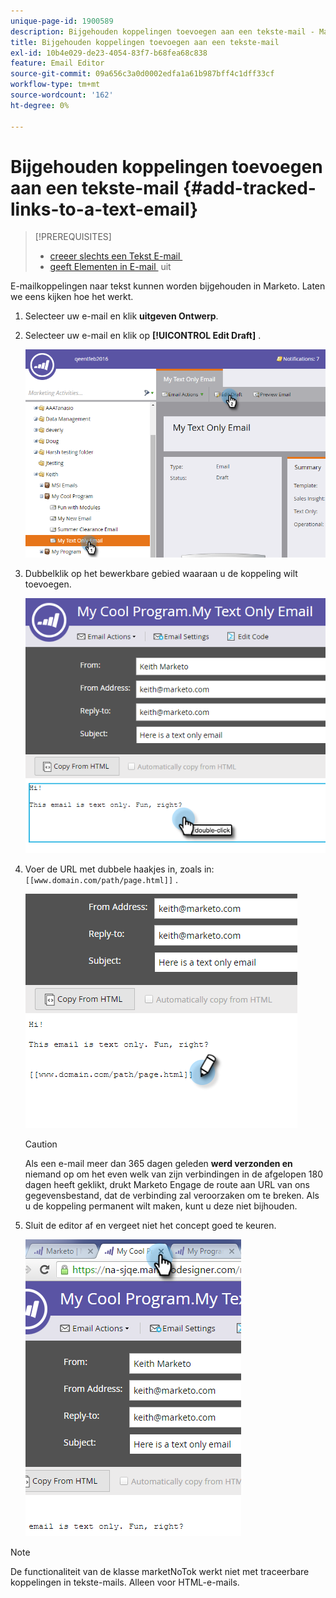 ```yaml
---
unique-page-id: 1900589
description: Bijgehouden koppelingen toevoegen aan een tekste-mail - Marketo Docs - Productdocumentatie
title: Bijgehouden koppelingen toevoegen aan een tekste-mail
exl-id: 10b4e029-de23-4054-83f7-b68fea68c838
feature: Email Editor
source-git-commit: 09a656c3a0d0002edfa1a61b987bff4c1dff33cf
workflow-type: tm+mt
source-wordcount: '162'
ht-degree: 0%

---
```


# Bijgehouden koppelingen toevoegen aan een tekste-mail {#add-tracked-links-to-a-text-email}

>[!PREREQUISITES]
>
>* [&#x200B; creeer slechts een Tekst E-mail &#x200B;](/help/marketo/product-docs/email-marketing/general/creating-an-email/create-a-text-only-email.md)
>* [&#x200B; geeft Elementen in E-mail &#x200B;](/help/marketo/product-docs/email-marketing/general/email-editor-2/edit-elements-in-an-email.md) uit

E-mailkoppelingen naar tekst kunnen worden bijgehouden in Marketo. Laten we eens kijken hoe het werkt.

1. Selecteer uw e-mail en klik **uitgeven Ontwerp**.

1. Selecteer uw e-mail en klik op **[!UICONTROL Edit Draft]** .

   ![](assets/one-9.png)

1. Dubbelklik op het bewerkbare gebied waaraan u de koppeling wilt toevoegen.

   ![](assets/two-8.png)

1. Voer de URL met dubbele haakjes in, zoals in: `[[www.domain.com/path/page.html]]` .

   ![](assets/three-8.png)

   >[!CAUTION]
   >
   >Als een e-mail meer dan 365 dagen geleden **werd verzonden en** niemand op om het even welk van zijn verbindingen in de afgelopen 180 dagen heeft geklikt, drukt Marketo Engage de route aan URL van ons gegevensbestand, dat de verbinding zal veroorzaken om te breken. Als u de koppeling permanent wilt maken, kunt u deze niet bijhouden.

1. Sluit de editor af en vergeet niet het concept goed te keuren.

   ![](assets/four-6.png)

>[!NOTE]
>
>De functionaliteit van de klasse marketNoTok werkt niet met traceerbare koppelingen in tekste-mails. Alleen voor HTML-e-mails.
